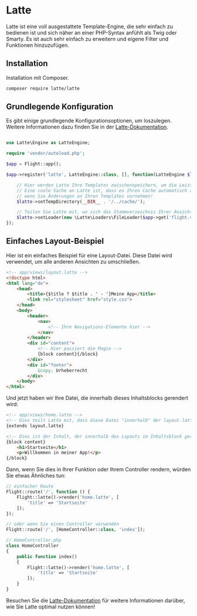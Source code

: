 # Latte

Latte ist eine voll ausgestattete Template-Engine, die sehr einfach zu bedienen ist und sich näher an einer PHP-Syntax anfühlt als Twig oder Smarty. Es ist auch sehr einfach zu erweitern und eigene Filter und Funktionen hinzuzufügen.

## Installation

Installation mit Composer.

```bash
composer require latte/latte
```

## Grundlegende Konfiguration

Es gibt einige grundlegende Konfigurationsoptionen, um loszulegen. Weitere Informationen dazu finden Sie in der [Latte-Dokumentation](https://latte.nette.org/en/guide).

```php

use Latte\Engine as LatteEngine;

require 'vendor/autoload.php';

$app = Flight::app();

$app->register('latte', LatteEngine::class, [], function(LatteEngine $latte) use ($app) {

	// Hier werden Latte Ihre Templates zwischenspeichern, um die Leistung zu steigern
	// Eine coole Sache an Latte ist, dass es Ihren Cache automatisch aktualisiert,
	// wenn Sie Änderungen an Ihren Templates vornehmen!
	$latte->setTempDirectory(__DIR__ . '/../cache/');

	// Teilen Sie Latte mit, wo sich das Stammverzeichnis Ihrer Ansichten befindet.
	$latte->setLoader(new \Latte\Loaders\FileLoader($app->get('flight.views.path')));
});
```

## Einfaches Layout-Beispiel

Hier ist ein einfaches Beispiel für eine Layout-Datei. Diese Datei wird verwendet, um alle anderen Ansichten zu umschließen.

```html
<!-- app/views/layout.latte -->
<!doctype html>
<html lang="de">
	<head>
		<title>{$title ? $title . ' - '}Meine App</title>
		<link rel="stylesheet" href="style.css">
	</head>
	<body>
		<header>
			<nav>
				<!-- Ihre Navigations-Elemente hier -->
			</nav>
		</header>
		<div id="content">
			<!-- Hier passiert die Magie -->
			{block content}{/block}
		</div>
		<div id="footer">
			&copy; Urheberrecht
		</div>
	</body>
</html>
```

Und jetzt haben wir Ihre Datei, die innerhalb dieses Inhaltsblocks gerendert wird:

```html
<!-- app/views/home.latte -->
<!-- Dies teilt Latte mit, dass diese Datei "innerhalb" der layout.latte Datei ist -->
{extends layout.latte}

<!-- Dies ist der Inhalt, der innerhalb des Layouts im Inhaltsblock gerendert wird -->
{block content}
	<h1>Startseite</h1>
	<p>Willkommen in meiner App!</p>
{/block}
```

Dann, wenn Sie dies in Ihrer Funktion oder Ihrem Controller rendern, würden Sie etwas Ähnliches tun:

```php
// einfacher Route
Flight::route('/', function () {
	Flight::latte()->render('home.latte', [
		'title' => 'Startseite'
	]);
});

// oder wenn Sie einen Controller verwenden
Flight::route('/', [HomeController::class, 'index']);

// HomeController.php
class HomeController
{
	public function index()
	{
		Flight::latte()->render('home.latte', [
			'title' => 'Startseite'
		]);
	}
}
```

Besuchen Sie die [Latte-Dokumentation](https://latte.nette.org/en/guide) für weitere Informationen darüber, wie Sie Latte optimal nutzen können!